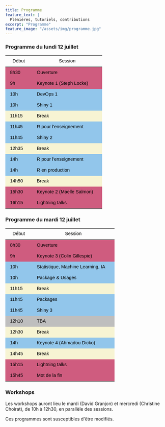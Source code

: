 ```yaml
---
title: Programme 
feature_text: |
  Plénières, tutoriels, contributions
excerpt: "Programme"
feature_image: "/assets/img/programme.jpg"
---
```



### Programme du lundi 12 juillet

<center>
<div class="tabwid"><style>.cl-7ae07d96{border-collapse:collapse;}.cl-7ad98784{font-family:'Helvetica';font-size:11pt;font-weight:normal;font-style:normal;text-decoration:none;color:rgba(0, 0, 0, 1.00);background-color:transparent;}.cl-7ad9a3ea{margin:0;text-align:center;border-bottom: 0 solid rgba(0, 0, 0, 1.00);border-top: 0 solid rgba(0, 0, 0, 1.00);border-left: 0 solid rgba(0, 0, 0, 1.00);border-right: 0 solid rgba(0, 0, 0, 1.00);padding-bottom:5pt;padding-top:5pt;padding-left:5pt;padding-right:5pt;line-height: 1;background-color:transparent;}.cl-7ad9a41c{margin:0;text-align:left;border-bottom: 0 solid rgba(0, 0, 0, 1.00);border-top: 0 solid rgba(0, 0, 0, 1.00);border-left: 0 solid rgba(0, 0, 0, 1.00);border-right: 0 solid rgba(0, 0, 0, 1.00);padding-bottom:5pt;padding-top:5pt;padding-left:5pt;padding-right:5pt;line-height: 1;background-color:transparent;}.cl-7ad9dfe0{width:153.2pt;background-clip: padding-box;background-color:rgba(207, 92, 127, 1.00);vertical-align: middle;border-bottom: 0 solid rgba(0, 0, 0, 1.00);border-top: 0 solid rgba(0, 0, 0, 1.00);border-left: 0 solid rgba(0, 0, 0, 1.00);border-right: 0 solid rgba(0, 0, 0, 1.00);margin-bottom:0;margin-top:0;margin-left:0;margin-right:0;}.cl-7ad9e008{width:51.1pt;background-clip: padding-box;background-color:rgba(207, 92, 127, 1.00);vertical-align: middle;border-bottom: 0 solid rgba(0, 0, 0, 1.00);border-top: 0 solid rgba(0, 0, 0, 1.00);border-left: 0 solid rgba(0, 0, 0, 1.00);border-right: 0 solid rgba(0, 0, 0, 1.00);margin-bottom:0;margin-top:0;margin-left:0;margin-right:0;}.cl-7ad9e012{width:51.1pt;background-clip: padding-box;background-color:rgba(146, 198, 235, 1.00);vertical-align: middle;border-bottom: 0 solid rgba(0, 0, 0, 1.00);border-top: 0 solid rgba(0, 0, 0, 1.00);border-left: 0 solid rgba(0, 0, 0, 1.00);border-right: 0 solid rgba(0, 0, 0, 1.00);margin-bottom:0;margin-top:0;margin-left:0;margin-right:0;}.cl-7ad9e01c{width:153.2pt;background-clip: padding-box;background-color:rgba(146, 198, 235, 1.00);vertical-align: middle;border-bottom: 0 solid rgba(0, 0, 0, 1.00);border-top: 0 solid rgba(0, 0, 0, 1.00);border-left: 0 solid rgba(0, 0, 0, 1.00);border-right: 0 solid rgba(0, 0, 0, 1.00);margin-bottom:0;margin-top:0;margin-left:0;margin-right:0;}.cl-7ad9e026{width:51.1pt;background-clip: padding-box;background-color:rgba(247, 244, 211, 1.00);vertical-align: middle;border-bottom: 0 solid rgba(0, 0, 0, 1.00);border-top: 0 solid rgba(0, 0, 0, 1.00);border-left: 0 solid rgba(0, 0, 0, 1.00);border-right: 0 solid rgba(0, 0, 0, 1.00);margin-bottom:0;margin-top:0;margin-left:0;margin-right:0;}.cl-7ad9e030{width:153.2pt;background-clip: padding-box;background-color:rgba(247, 244, 211, 1.00);vertical-align: middle;border-bottom: 0 solid rgba(0, 0, 0, 1.00);border-top: 0 solid rgba(0, 0, 0, 1.00);border-left: 0 solid rgba(0, 0, 0, 1.00);border-right: 0 solid rgba(0, 0, 0, 1.00);margin-bottom:0;margin-top:0;margin-left:0;margin-right:0;}.cl-7ad9e03a{width:153.2pt;background-clip: padding-box;background-color:rgba(207, 92, 127, 1.00);vertical-align: middle;border-bottom: 0 solid rgba(0, 0, 0, 1.00);border-top: 0 solid rgba(0, 0, 0, 1.00);border-left: 0 solid rgba(0, 0, 0, 1.00);border-right: 0 solid rgba(0, 0, 0, 1.00);margin-bottom:0;margin-top:0;margin-left:0;margin-right:0;}.cl-7ad9e044{width:51.1pt;background-clip: padding-box;background-color:rgba(207, 92, 127, 1.00);vertical-align: middle;border-bottom: 0 solid rgba(0, 0, 0, 1.00);border-top: 0 solid rgba(0, 0, 0, 1.00);border-left: 0 solid rgba(0, 0, 0, 1.00);border-right: 0 solid rgba(0, 0, 0, 1.00);margin-bottom:0;margin-top:0;margin-left:0;margin-right:0;}.cl-7ad9e04e{width:153.2pt;background-clip: padding-box;background-color:rgba(207, 92, 127, 1.00);vertical-align: middle;border-bottom: 2pt solid rgba(102, 102, 102, 1.00);border-top: 0 solid rgba(0, 0, 0, 1.00);border-left: 0 solid rgba(0, 0, 0, 1.00);border-right: 0 solid rgba(0, 0, 0, 1.00);margin-bottom:0;margin-top:0;margin-left:0;margin-right:0;}.cl-7ad9e058{width:51.1pt;background-clip: padding-box;background-color:rgba(207, 92, 127, 1.00);vertical-align: middle;border-bottom: 2pt solid rgba(102, 102, 102, 1.00);border-top: 0 solid rgba(0, 0, 0, 1.00);border-left: 0 solid rgba(0, 0, 0, 1.00);border-right: 0 solid rgba(0, 0, 0, 1.00);margin-bottom:0;margin-top:0;margin-left:0;margin-right:0;}.cl-7ad9e062{width:51.1pt;background-clip: padding-box;background-color:rgba(146, 198, 235, 1.00);vertical-align: middle;border-bottom: 0 solid rgba(0, 0, 0, 1.00);border-top: 0 solid rgba(0, 0, 0, 1.00);border-left: 0 solid rgba(0, 0, 0, 1.00);border-right: 0 solid rgba(0, 0, 0, 1.00);margin-bottom:0;margin-top:0;margin-left:0;margin-right:0;}.cl-7ad9e063{width:153.2pt;background-clip: padding-box;background-color:rgba(146, 198, 235, 1.00);vertical-align: middle;border-bottom: 0 solid rgba(0, 0, 0, 1.00);border-top: 0 solid rgba(0, 0, 0, 1.00);border-left: 0 solid rgba(0, 0, 0, 1.00);border-right: 0 solid rgba(0, 0, 0, 1.00);margin-bottom:0;margin-top:0;margin-left:0;margin-right:0;}.cl-7ad9e06c{width:153.2pt;background-clip: padding-box;background-color:rgba(146, 198, 235, 1.00);vertical-align: middle;border-bottom: 0 solid rgba(0, 0, 0, 1.00);border-top: 0 solid rgba(0, 0, 0, 1.00);border-left: 0 solid rgba(0, 0, 0, 1.00);border-right: 0 solid rgba(0, 0, 0, 1.00);margin-bottom:0;margin-top:0;margin-left:0;margin-right:0;}.cl-7ad9e076{width:51.1pt;background-clip: padding-box;background-color:rgba(146, 198, 235, 1.00);vertical-align: middle;border-bottom: 0 solid rgba(0, 0, 0, 1.00);border-top: 0 solid rgba(0, 0, 0, 1.00);border-left: 0 solid rgba(0, 0, 0, 1.00);border-right: 0 solid rgba(0, 0, 0, 1.00);margin-bottom:0;margin-top:0;margin-left:0;margin-right:0;}.cl-7ad9e080{width:153.2pt;background-clip: padding-box;background-color:rgba(247, 244, 211, 1.00);vertical-align: middle;border-bottom: 0 solid rgba(0, 0, 0, 1.00);border-top: 0 solid rgba(0, 0, 0, 1.00);border-left: 0 solid rgba(0, 0, 0, 1.00);border-right: 0 solid rgba(0, 0, 0, 1.00);margin-bottom:0;margin-top:0;margin-left:0;margin-right:0;}.cl-7ad9e08a{width:51.1pt;background-clip: padding-box;background-color:rgba(247, 244, 211, 1.00);vertical-align: middle;border-bottom: 0 solid rgba(0, 0, 0, 1.00);border-top: 0 solid rgba(0, 0, 0, 1.00);border-left: 0 solid rgba(0, 0, 0, 1.00);border-right: 0 solid rgba(0, 0, 0, 1.00);margin-bottom:0;margin-top:0;margin-left:0;margin-right:0;}.cl-7ad9e094{width:51.1pt;background-clip: padding-box;background-color:rgba(146, 198, 235, 1.00);vertical-align: middle;border-bottom: 0 solid rgba(0, 0, 0, 1.00);border-top: 0 solid rgba(0, 0, 0, 1.00);border-left: 0 solid rgba(0, 0, 0, 1.00);border-right: 0 solid rgba(0, 0, 0, 1.00);margin-bottom:0;margin-top:0;margin-left:0;margin-right:0;}.cl-7ad9e095{width:153.2pt;background-clip: padding-box;background-color:rgba(146, 198, 235, 1.00);vertical-align: middle;border-bottom: 0 solid rgba(0, 0, 0, 1.00);border-top: 0 solid rgba(0, 0, 0, 1.00);border-left: 0 solid rgba(0, 0, 0, 1.00);border-right: 0 solid rgba(0, 0, 0, 1.00);margin-bottom:0;margin-top:0;margin-left:0;margin-right:0;}.cl-7ad9e09e{width:153.2pt;background-color:transparent;vertical-align: middle;border-bottom: 2pt solid rgba(102, 102, 102, 1.00);border-top: 2pt solid rgba(102, 102, 102, 1.00);border-left: 0 solid rgba(0, 0, 0, 1.00);border-right: 0 solid rgba(0, 0, 0, 1.00);margin-bottom:0;margin-top:0;margin-left:0;margin-right:0;}.cl-7ad9e0a8{width:51.1pt;background-color:transparent;vertical-align: middle;border-bottom: 2pt solid rgba(102, 102, 102, 1.00);border-top: 2pt solid rgba(102, 102, 102, 1.00);border-left: 0 solid rgba(0, 0, 0, 1.00);border-right: 0 solid rgba(0, 0, 0, 1.00);margin-bottom:0;margin-top:0;margin-left:0;margin-right:0;}caption {color: #777;margin-top: 10px;margin-bottom: 10px;text-align: center;}</style><table class='cl-7ae07d96'><thead><tr style="overflow-wrap:break-word;"><td class="cl-7ad9e0a8"><p class="cl-7ad9a3ea"><span class="cl-7ad98784">Début</span></p></td><td class="cl-7ad9e09e"><p class="cl-7ad9a3ea"><span class="cl-7ad98784">Session</span></p></td></tr></thead><tbody><tr style="overflow-wrap:break-word;"><td class="cl-7ad9e008"><p class="cl-7ad9a41c"><span class="cl-7ad98784">8h30</span></p></td><td class="cl-7ad9dfe0"><p class="cl-7ad9a41c"><span class="cl-7ad98784">Ouverture</span></p></td></tr><tr style="overflow-wrap:break-word;"><td class="cl-7ad9e044"><p class="cl-7ad9a41c"><span class="cl-7ad98784">9h</span></p></td><td class="cl-7ad9e03a"><p class="cl-7ad9a41c"><span class="cl-7ad98784">Keynote 1 (Steph Locke)</span></p></td></tr><tr style="overflow-wrap:break-word;"><td class="cl-7ad9e062"><p class="cl-7ad9a41c"><span class="cl-7ad98784">10h</span></p></td><td class="cl-7ad9e063"><p class="cl-7ad9a41c"><span class="cl-7ad98784">DevOps 1</span></p></td></tr><tr style="overflow-wrap:break-word;"><td class="cl-7ad9e076"><p class="cl-7ad9a41c"><span class="cl-7ad98784">10h</span></p></td><td class="cl-7ad9e06c"><p class="cl-7ad9a41c"><span class="cl-7ad98784">Shiny 1</span></p></td></tr><tr style="overflow-wrap:break-word;"><td class="cl-7ad9e08a"><p class="cl-7ad9a41c"><span class="cl-7ad98784">11h15</span></p></td><td class="cl-7ad9e080"><p class="cl-7ad9a41c"><span class="cl-7ad98784">Break</span></p></td></tr><tr style="overflow-wrap:break-word;"><td class="cl-7ad9e094"><p class="cl-7ad9a41c"><span class="cl-7ad98784">11h45</span></p></td><td class="cl-7ad9e095"><p class="cl-7ad9a41c"><span class="cl-7ad98784">R pour l'enseignement</span></p></td></tr><tr style="overflow-wrap:break-word;"><td class="cl-7ad9e076"><p class="cl-7ad9a41c"><span class="cl-7ad98784">11h45</span></p></td><td class="cl-7ad9e06c"><p class="cl-7ad9a41c"><span class="cl-7ad98784">Shiny 2</span></p></td></tr><tr style="overflow-wrap:break-word;"><td class="cl-7ad9e026"><p class="cl-7ad9a41c"><span class="cl-7ad98784">12h35</span></p></td><td class="cl-7ad9e030"><p class="cl-7ad9a41c"><span class="cl-7ad98784">Break</span></p></td></tr><tr style="overflow-wrap:break-word;"><td class="cl-7ad9e094"><p class="cl-7ad9a41c"><span class="cl-7ad98784">14h</span></p></td><td class="cl-7ad9e095"><p class="cl-7ad9a41c"><span class="cl-7ad98784">R pour l'enseignement</span></p></td></tr><tr style="overflow-wrap:break-word;"><td class="cl-7ad9e012"><p class="cl-7ad9a41c"><span class="cl-7ad98784">14h</span></p></td><td class="cl-7ad9e01c"><p class="cl-7ad9a41c"><span class="cl-7ad98784">R en production</span></p></td></tr><tr style="overflow-wrap:break-word;"><td class="cl-7ad9e026"><p class="cl-7ad9a41c"><span class="cl-7ad98784">14h50</span></p></td><td class="cl-7ad9e030"><p class="cl-7ad9a41c"><span class="cl-7ad98784">Break</span></p></td></tr><tr style="overflow-wrap:break-word;"><td class="cl-7ad9e044"><p class="cl-7ad9a41c"><span class="cl-7ad98784">15h30</span></p></td><td class="cl-7ad9e03a"><p class="cl-7ad9a41c"><span class="cl-7ad98784">Keynote 2 (Maelle Salmon)</span></p></td></tr><tr style="overflow-wrap:break-word;"><td class="cl-7ad9e058"><p class="cl-7ad9a41c"><span class="cl-7ad98784">16h15</span></p></td><td class="cl-7ad9e04e"><p class="cl-7ad9a41c"><span class="cl-7ad98784">Lightning talks</span></p></td></tr></tbody></table></div>
</center>

### Programme du mardi 12 juillet

<center>
<div class="tabwid"><style>.cl-7b2faff6{border-collapse:collapse;}.cl-7b280300{font-family:'Helvetica';font-size:11pt;font-weight:normal;font-style:normal;text-decoration:none;color:rgba(0, 0, 0, 1.00);background-color:transparent;}.cl-7b2821dc{margin:0;text-align:center;border-bottom: 0 solid rgba(0, 0, 0, 1.00);border-top: 0 solid rgba(0, 0, 0, 1.00);border-left: 0 solid rgba(0, 0, 0, 1.00);border-right: 0 solid rgba(0, 0, 0, 1.00);padding-bottom:5pt;padding-top:5pt;padding-left:5pt;padding-right:5pt;line-height: 1;background-color:transparent;}.cl-7b2821fa{margin:0;text-align:left;border-bottom: 0 solid rgba(0, 0, 0, 1.00);border-top: 0 solid rgba(0, 0, 0, 1.00);border-left: 0 solid rgba(0, 0, 0, 1.00);border-right: 0 solid rgba(0, 0, 0, 1.00);padding-bottom:5pt;padding-top:5pt;padding-left:5pt;padding-right:5pt;line-height: 1;background-color:transparent;}.cl-7b289a2c{width:182pt;background-clip: padding-box;background-color:rgba(207, 92, 127, 1.00);vertical-align: middle;border-bottom: 0 solid rgba(0, 0, 0, 1.00);border-top: 0 solid rgba(0, 0, 0, 1.00);border-left: 0 solid rgba(0, 0, 0, 1.00);border-right: 0 solid rgba(0, 0, 0, 1.00);margin-bottom:0;margin-top:0;margin-left:0;margin-right:0;}.cl-7b289a5e{width:51.1pt;background-clip: padding-box;background-color:rgba(207, 92, 127, 1.00);vertical-align: middle;border-bottom: 0 solid rgba(0, 0, 0, 1.00);border-top: 0 solid rgba(0, 0, 0, 1.00);border-left: 0 solid rgba(0, 0, 0, 1.00);border-right: 0 solid rgba(0, 0, 0, 1.00);margin-bottom:0;margin-top:0;margin-left:0;margin-right:0;}.cl-7b289a68{width:51.1pt;background-clip: padding-box;background-color:rgba(146, 198, 235, 1.00);vertical-align: middle;border-bottom: 0 solid rgba(0, 0, 0, 1.00);border-top: 0 solid rgba(0, 0, 0, 1.00);border-left: 0 solid rgba(0, 0, 0, 1.00);border-right: 0 solid rgba(0, 0, 0, 1.00);margin-bottom:0;margin-top:0;margin-left:0;margin-right:0;}.cl-7b289a7c{width:182pt;background-clip: padding-box;background-color:rgba(146, 198, 235, 1.00);vertical-align: middle;border-bottom: 0 solid rgba(0, 0, 0, 1.00);border-top: 0 solid rgba(0, 0, 0, 1.00);border-left: 0 solid rgba(0, 0, 0, 1.00);border-right: 0 solid rgba(0, 0, 0, 1.00);margin-bottom:0;margin-top:0;margin-left:0;margin-right:0;}.cl-7b289a86{width:51.1pt;background-clip: padding-box;background-color:rgba(247, 244, 211, 1.00);vertical-align: middle;border-bottom: 0 solid rgba(0, 0, 0, 1.00);border-top: 0 solid rgba(0, 0, 0, 1.00);border-left: 0 solid rgba(0, 0, 0, 1.00);border-right: 0 solid rgba(0, 0, 0, 1.00);margin-bottom:0;margin-top:0;margin-left:0;margin-right:0;}.cl-7b289a9a{width:182pt;background-clip: padding-box;background-color:rgba(247, 244, 211, 1.00);vertical-align: middle;border-bottom: 0 solid rgba(0, 0, 0, 1.00);border-top: 0 solid rgba(0, 0, 0, 1.00);border-left: 0 solid rgba(0, 0, 0, 1.00);border-right: 0 solid rgba(0, 0, 0, 1.00);margin-bottom:0;margin-top:0;margin-left:0;margin-right:0;}.cl-7b289aae{width:182pt;background-clip: padding-box;background-color:rgba(207, 92, 127, 1.00);vertical-align: middle;border-bottom: 0 solid rgba(0, 0, 0, 1.00);border-top: 0 solid rgba(0, 0, 0, 1.00);border-left: 0 solid rgba(0, 0, 0, 1.00);border-right: 0 solid rgba(0, 0, 0, 1.00);margin-bottom:0;margin-top:0;margin-left:0;margin-right:0;}.cl-7b289ab8{width:51.1pt;background-clip: padding-box;background-color:rgba(207, 92, 127, 1.00);vertical-align: middle;border-bottom: 0 solid rgba(0, 0, 0, 1.00);border-top: 0 solid rgba(0, 0, 0, 1.00);border-left: 0 solid rgba(0, 0, 0, 1.00);border-right: 0 solid rgba(0, 0, 0, 1.00);margin-bottom:0;margin-top:0;margin-left:0;margin-right:0;}.cl-7b289acc{width:182pt;background-clip: padding-box;background-color:rgba(207, 92, 127, 1.00);vertical-align: middle;border-bottom: 2pt solid rgba(102, 102, 102, 1.00);border-top: 0 solid rgba(0, 0, 0, 1.00);border-left: 0 solid rgba(0, 0, 0, 1.00);border-right: 0 solid rgba(0, 0, 0, 1.00);margin-bottom:0;margin-top:0;margin-left:0;margin-right:0;}.cl-7b289ad6{width:51.1pt;background-clip: padding-box;background-color:rgba(207, 92, 127, 1.00);vertical-align: middle;border-bottom: 2pt solid rgba(102, 102, 102, 1.00);border-top: 0 solid rgba(0, 0, 0, 1.00);border-left: 0 solid rgba(0, 0, 0, 1.00);border-right: 0 solid rgba(0, 0, 0, 1.00);margin-bottom:0;margin-top:0;margin-left:0;margin-right:0;}.cl-7b289ae0{width:51.1pt;background-clip: padding-box;background-color:rgba(207, 92, 127, 1.00);vertical-align: middle;border-bottom: 0 solid rgba(0, 0, 0, 1.00);border-top: 0 solid rgba(0, 0, 0, 1.00);border-left: 0 solid rgba(0, 0, 0, 1.00);border-right: 0 solid rgba(0, 0, 0, 1.00);margin-bottom:0;margin-top:0;margin-left:0;margin-right:0;}.cl-7b289aea{width:182pt;background-clip: padding-box;background-color:rgba(207, 92, 127, 1.00);vertical-align: middle;border-bottom: 0 solid rgba(0, 0, 0, 1.00);border-top: 0 solid rgba(0, 0, 0, 1.00);border-left: 0 solid rgba(0, 0, 0, 1.00);border-right: 0 solid rgba(0, 0, 0, 1.00);margin-bottom:0;margin-top:0;margin-left:0;margin-right:0;}.cl-7b289af4{width:51.1pt;background-clip: padding-box;background-color:rgba(146, 198, 235, 1.00);vertical-align: middle;border-bottom: 0 solid rgba(0, 0, 0, 1.00);border-top: 0 solid rgba(0, 0, 0, 1.00);border-left: 0 solid rgba(0, 0, 0, 1.00);border-right: 0 solid rgba(0, 0, 0, 1.00);margin-bottom:0;margin-top:0;margin-left:0;margin-right:0;}.cl-7b289afe{width:182pt;background-clip: padding-box;background-color:rgba(146, 198, 235, 1.00);vertical-align: middle;border-bottom: 0 solid rgba(0, 0, 0, 1.00);border-top: 0 solid rgba(0, 0, 0, 1.00);border-left: 0 solid rgba(0, 0, 0, 1.00);border-right: 0 solid rgba(0, 0, 0, 1.00);margin-bottom:0;margin-top:0;margin-left:0;margin-right:0;}.cl-7b289b08{width:182pt;background-clip: padding-box;background-color:rgba(146, 198, 235, 1.00);vertical-align: middle;border-bottom: 0 solid rgba(0, 0, 0, 1.00);border-top: 0 solid rgba(0, 0, 0, 1.00);border-left: 0 solid rgba(0, 0, 0, 1.00);border-right: 0 solid rgba(0, 0, 0, 1.00);margin-bottom:0;margin-top:0;margin-left:0;margin-right:0;}.cl-7b289b1c{width:51.1pt;background-clip: padding-box;background-color:rgba(146, 198, 235, 1.00);vertical-align: middle;border-bottom: 0 solid rgba(0, 0, 0, 1.00);border-top: 0 solid rgba(0, 0, 0, 1.00);border-left: 0 solid rgba(0, 0, 0, 1.00);border-right: 0 solid rgba(0, 0, 0, 1.00);margin-bottom:0;margin-top:0;margin-left:0;margin-right:0;}.cl-7b289b26{width:51.1pt;background-clip: padding-box;background-color:rgba(146, 198, 235, 1.00);vertical-align: middle;border-bottom: 0 solid rgba(0, 0, 0, 1.00);border-top: 0 solid rgba(0, 0, 0, 1.00);border-left: 0 solid rgba(0, 0, 0, 1.00);border-right: 0 solid rgba(0, 0, 0, 1.00);margin-bottom:0;margin-top:0;margin-left:0;margin-right:0;}.cl-7b289b30{width:182pt;background-clip: padding-box;background-color:rgba(146, 198, 235, 1.00);vertical-align: middle;border-bottom: 0 solid rgba(0, 0, 0, 1.00);border-top: 0 solid rgba(0, 0, 0, 1.00);border-left: 0 solid rgba(0, 0, 0, 1.00);border-right: 0 solid rgba(0, 0, 0, 1.00);margin-bottom:0;margin-top:0;margin-left:0;margin-right:0;}.cl-7b289b3a{width:182pt;background-clip: padding-box;background-color:rgba(190, 190, 190, 1.00);vertical-align: middle;border-bottom: 0 solid rgba(0, 0, 0, 1.00);border-top: 0 solid rgba(0, 0, 0, 1.00);border-left: 0 solid rgba(0, 0, 0, 1.00);border-right: 0 solid rgba(0, 0, 0, 1.00);margin-bottom:0;margin-top:0;margin-left:0;margin-right:0;}.cl-7b289b4e{width:51.1pt;background-clip: padding-box;background-color:rgba(190, 190, 190, 1.00);vertical-align: middle;border-bottom: 0 solid rgba(0, 0, 0, 1.00);border-top: 0 solid rgba(0, 0, 0, 1.00);border-left: 0 solid rgba(0, 0, 0, 1.00);border-right: 0 solid rgba(0, 0, 0, 1.00);margin-bottom:0;margin-top:0;margin-left:0;margin-right:0;}.cl-7b289b58{width:182pt;background-clip: padding-box;background-color:rgba(247, 244, 211, 1.00);vertical-align: middle;border-bottom: 0 solid rgba(0, 0, 0, 1.00);border-top: 0 solid rgba(0, 0, 0, 1.00);border-left: 0 solid rgba(0, 0, 0, 1.00);border-right: 0 solid rgba(0, 0, 0, 1.00);margin-bottom:0;margin-top:0;margin-left:0;margin-right:0;}.cl-7b289b62{width:51.1pt;background-clip: padding-box;background-color:rgba(247, 244, 211, 1.00);vertical-align: middle;border-bottom: 0 solid rgba(0, 0, 0, 1.00);border-top: 0 solid rgba(0, 0, 0, 1.00);border-left: 0 solid rgba(0, 0, 0, 1.00);border-right: 0 solid rgba(0, 0, 0, 1.00);margin-bottom:0;margin-top:0;margin-left:0;margin-right:0;}.cl-7b289b6c{width:182pt;background-color:transparent;vertical-align: middle;border-bottom: 2pt solid rgba(102, 102, 102, 1.00);border-top: 2pt solid rgba(102, 102, 102, 1.00);border-left: 0 solid rgba(0, 0, 0, 1.00);border-right: 0 solid rgba(0, 0, 0, 1.00);margin-bottom:0;margin-top:0;margin-left:0;margin-right:0;}.cl-7b289c0c{width:51.1pt;background-color:transparent;vertical-align: middle;border-bottom: 2pt solid rgba(102, 102, 102, 1.00);border-top: 2pt solid rgba(102, 102, 102, 1.00);border-left: 0 solid rgba(0, 0, 0, 1.00);border-right: 0 solid rgba(0, 0, 0, 1.00);margin-bottom:0;margin-top:0;margin-left:0;margin-right:0;}caption {color: #777;margin-top: 10px;margin-bottom: 10px;text-align: center;}</style><table class='cl-7b2faff6'><thead><tr style="overflow-wrap:break-word;"><td class="cl-7b289c0c"><p class="cl-7b2821dc"><span class="cl-7b280300">Début</span></p></td><td class="cl-7b289b6c"><p class="cl-7b2821dc"><span class="cl-7b280300">Session</span></p></td></tr></thead><tbody><tr style="overflow-wrap:break-word;"><td class="cl-7b289a5e"><p class="cl-7b2821fa"><span class="cl-7b280300">8h30</span></p></td><td class="cl-7b289a2c"><p class="cl-7b2821fa"><span class="cl-7b280300">Ouverture</span></p></td></tr><tr style="overflow-wrap:break-word;"><td class="cl-7b289ae0"><p class="cl-7b2821fa"><span class="cl-7b280300">9h</span></p></td><td class="cl-7b289aea"><p class="cl-7b2821fa"><span class="cl-7b280300">Keynote 3 (Colin Gillespie)</span></p></td></tr><tr style="overflow-wrap:break-word;"><td class="cl-7b289af4"><p class="cl-7b2821fa"><span class="cl-7b280300">10h</span></p></td><td class="cl-7b289afe"><p class="cl-7b2821fa"><span class="cl-7b280300">Statistique, Machine Learning, IA</span></p></td></tr><tr style="overflow-wrap:break-word;"><td class="cl-7b289b1c"><p class="cl-7b2821fa"><span class="cl-7b280300">10h</span></p></td><td class="cl-7b289b08"><p class="cl-7b2821fa"><span class="cl-7b280300">Package &amp; Usages</span></p></td></tr><tr style="overflow-wrap:break-word;"><td class="cl-7b289a86"><p class="cl-7b2821fa"><span class="cl-7b280300">11h15</span></p></td><td class="cl-7b289a9a"><p class="cl-7b2821fa"><span class="cl-7b280300">Break</span></p></td></tr><tr style="overflow-wrap:break-word;"><td class="cl-7b289b1c"><p class="cl-7b2821fa"><span class="cl-7b280300">11h45</span></p></td><td class="cl-7b289b08"><p class="cl-7b2821fa"><span class="cl-7b280300">Packages</span></p></td></tr><tr style="overflow-wrap:break-word;"><td class="cl-7b289b26"><p class="cl-7b2821fa"><span class="cl-7b280300">11h45</span></p></td><td class="cl-7b289b30"><p class="cl-7b2821fa"><span class="cl-7b280300">Shiny 3</span></p></td></tr><tr style="overflow-wrap:break-word;"><td class="cl-7b289b4e"><p class="cl-7b2821fa"><span class="cl-7b280300">12h10</span></p></td><td class="cl-7b289b3a"><p class="cl-7b2821fa"><span class="cl-7b280300">TBA</span></p></td></tr><tr style="overflow-wrap:break-word;"><td class="cl-7b289b62"><p class="cl-7b2821fa"><span class="cl-7b280300">12h30</span></p></td><td class="cl-7b289b58"><p class="cl-7b2821fa"><span class="cl-7b280300">Break</span></p></td></tr><tr style="overflow-wrap:break-word;"><td class="cl-7b289a68"><p class="cl-7b2821fa"><span class="cl-7b280300">14h</span></p></td><td class="cl-7b289a7c"><p class="cl-7b2821fa"><span class="cl-7b280300">Keynote 4 (Ahmadou Dicko)</span></p></td></tr><tr style="overflow-wrap:break-word;"><td class="cl-7b289a86"><p class="cl-7b2821fa"><span class="cl-7b280300">14h45</span></p></td><td class="cl-7b289a9a"><p class="cl-7b2821fa"><span class="cl-7b280300">Break</span></p></td></tr><tr style="overflow-wrap:break-word;"><td class="cl-7b289ab8"><p class="cl-7b2821fa"><span class="cl-7b280300">15h15</span></p></td><td class="cl-7b289aae"><p class="cl-7b2821fa"><span class="cl-7b280300">Lightning talks</span></p></td></tr><tr style="overflow-wrap:break-word;"><td class="cl-7b289ad6"><p class="cl-7b2821fa"><span class="cl-7b280300">15h45</span></p></td><td class="cl-7b289acc"><p class="cl-7b2821fa"><span class="cl-7b280300">Mot de la fin</span></p></td></tr></tbody></table></div>
</center>

### Workshops

Les workshops auront lieu le mardi (David Granjon) et mercredi (Christine Choirat), de 10h à 12h30, en parallèle des sessions.

Ces programmes sont susceptibles d'être modifiés.


